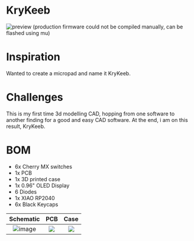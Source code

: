 # KryKeeb
![preview](https://github.com/ktshacx/hackpad/blob/main/hackpads/KryKeeb/CAD/preview.png)
(production firmware could not be compiled manually, can be flashed using mu)

# Inspiration
Wanted to create a micropad and name it KryKeeb.

# Challenges
This is my first time 3d modelling CAD, hopping from one software to another finding for a good and easy CAD software. At the end, i am on this result, KryKeeb.

# BOM

- 6x Cherry MX switches
- 1x PCB
- 1x 3D printed case
- 1x 0.96" OLED Display
- 6 Diodes
- 1x XIAO RP2040
- 6x Black Keycaps

Schematic            |  PCB         |   Case
:-------------------------:|:-------------------------:|:-------------------------:|
![image](https://github.com/ktshacx/hackpad/blob/main/hackpads/KryKeeb/pcb/schematic.png?raw=true)    | ![](https://github.com/ktshacx/hackpad/blob/main/hackpads/KryKeeb/pcb/preview.png?raw=true) | ![](https://github.com/ktshacx/hackpad/blob/main/hackpads/KryKeeb/CAD/case.png?raw=true)
